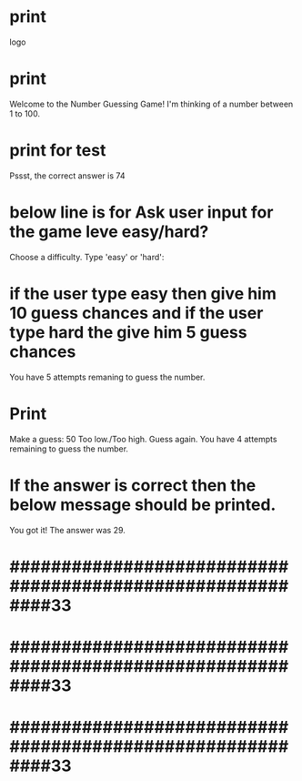 # print
logo

# print
Welcome to the Number Guessing Game!
I'm thinking of a number between 1 to 100.

# print for test
Pssst, the correct answer is 74

# below line is for Ask user input for the game leve easy/hard?
Choose a difficulty. Type 'easy' or 'hard': 

# if the user type easy then give him 10 guess chances and if the user type hard the give him 5 guess chances
You have 5 attempts remaning to guess the number.

# Print
Make a guess: 50
Too low./Too high.
Guess again.
You have 4 attempts remaining to guess the number.

# If the answer is correct then the below message should be printed.
You got it! The answer was 29.

# ##########################################################33
# ##########################################################33
# ##########################################################33

